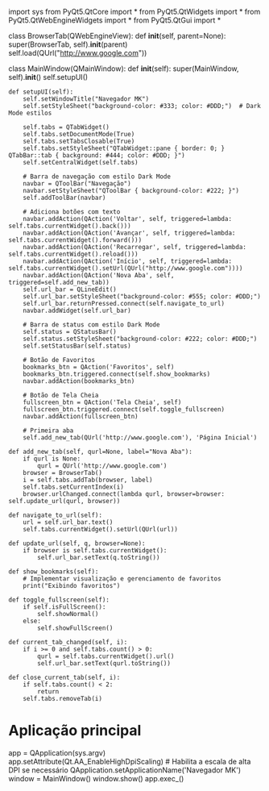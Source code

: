 import sys
from PyQt5.QtCore import *
from PyQt5.QtWidgets import *
from PyQt5.QtWebEngineWidgets import *
from PyQt5.QtGui import *

class BrowserTab(QWebEngineView):
    def __init__(self, parent=None):
        super(BrowserTab, self).__init__(parent)
        self.load(QUrl("http://www.google.com"))

class MainWindow(QMainWindow):
    def __init__(self):
        super(MainWindow, self).__init__()
        self.setupUI()

    def setupUI(self):
        self.setWindowTitle("Navegador MK")
        self.setStyleSheet("background-color: #333; color: #DDD;")  # Dark Mode estilos

        self.tabs = QTabWidget()
        self.tabs.setDocumentMode(True)
        self.tabs.setTabsClosable(True)
        self.tabs.setStyleSheet("QTabWidget::pane { border: 0; } QTabBar::tab { background: #444; color: #DDD; }")
        self.setCentralWidget(self.tabs)

        # Barra de navegação com estilo Dark Mode
        navbar = QToolBar("Navegação")
        navbar.setStyleSheet("QToolBar { background-color: #222; }")
        self.addToolBar(navbar)

        # Adiciona botões com texto
        navbar.addAction(QAction('Voltar', self, triggered=lambda: self.tabs.currentWidget().back()))
        navbar.addAction(QAction('Avançar', self, triggered=lambda: self.tabs.currentWidget().forward()))
        navbar.addAction(QAction('Recarregar', self, triggered=lambda: self.tabs.currentWidget().reload()))
        navbar.addAction(QAction('Início', self, triggered=lambda: self.tabs.currentWidget().setUrl(QUrl("http://www.google.com"))))
        navbar.addAction(QAction('Nova Aba', self, triggered=self.add_new_tab))
        self.url_bar = QLineEdit()
        self.url_bar.setStyleSheet("background-color: #555; color: #DDD;")
        self.url_bar.returnPressed.connect(self.navigate_to_url)
        navbar.addWidget(self.url_bar)

        # Barra de status com estilo Dark Mode
        self.status = QStatusBar()
        self.status.setStyleSheet("background-color: #222; color: #DDD;")
        self.setStatusBar(self.status)

        # Botão de Favoritos
        bookmarks_btn = QAction('Favoritos', self)
        bookmarks_btn.triggered.connect(self.show_bookmarks)
        navbar.addAction(bookmarks_btn)

        # Botão de Tela Cheia
        fullscreen_btn = QAction('Tela Cheia', self)
        fullscreen_btn.triggered.connect(self.toggle_fullscreen)
        navbar.addAction(fullscreen_btn)

        # Primeira aba
        self.add_new_tab(QUrl('http://www.google.com'), 'Página Inicial')

    def add_new_tab(self, qurl=None, label="Nova Aba"):
        if qurl is None:
            qurl = QUrl('http://www.google.com')
        browser = BrowserTab()
        i = self.tabs.addTab(browser, label)
        self.tabs.setCurrentIndex(i)
        browser.urlChanged.connect(lambda qurl, browser=browser: self.update_url(qurl, browser))

    def navigate_to_url(self):
        url = self.url_bar.text()
        self.tabs.currentWidget().setUrl(QUrl(url))

    def update_url(self, q, browser=None):
        if browser is self.tabs.currentWidget():
            self.url_bar.setText(q.toString())

    def show_bookmarks(self):
        # Implementar visualização e gerenciamento de favoritos
        print("Exibindo favoritos")

    def toggle_fullscreen(self):
        if self.isFullScreen():
            self.showNormal()
        else:
            self.showFullScreen()

    def current_tab_changed(self, i):
        if i >= 0 and self.tabs.count() > 0:
            qurl = self.tabs.currentWidget().url()
            self.url_bar.setText(qurl.toString())

    def close_current_tab(self, i):
        if self.tabs.count() < 2:
            return
        self.tabs.removeTab(i)

# Aplicação principal
app = QApplication(sys.argv)
app.setAttribute(Qt.AA_EnableHighDpiScaling)  # Habilita a escala de alta DPI se necessário
QApplication.setApplicationName('Navegador MK')
window = MainWindow()
window.show()
app.exec_()
